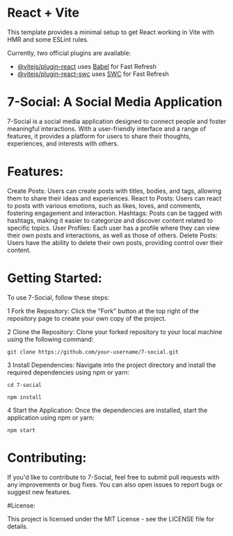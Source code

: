 # React + Vite

This template provides a minimal setup to get React working in Vite with HMR and some ESLint rules.

Currently, two official plugins are available:

- [@vitejs/plugin-react](https://github.com/vitejs/vite-plugin-react/blob/main/packages/plugin-react/README.md) uses [Babel](https://babeljs.io/) for Fast Refresh
- [@vitejs/plugin-react-swc](https://github.com/vitejs/vite-plugin-react-swc) uses [SWC](https://swc.rs/) for Fast Refresh



# 7-Social: A Social Media Application

7-Social is a social media application designed to connect people and foster meaningful interactions. With a user-friendly interface and a range of features, it provides a platform for users to share their thoughts, experiences, and interests with others.

# Features:

Create Posts: Users can create posts with titles, bodies, and tags, allowing them to share their ideas and experiences.
React to Posts: Users can react to posts with various emotions, such as likes, loves, and comments, fostering engagement and interaction.
Hashtags: Posts can be tagged with hashtags, making it easier to categorize and discover content related to specific topics.
User Profiles: Each user has a profile where they can view their own posts and interactions, as well as those of others.
Delete Posts: Users have the ability to delete their own posts, providing control over their content.

# Getting Started:

To use 7-Social, follow these steps:

1 Fork the Repository: Click the "Fork" button at the top right of the repository page to create your own copy of the project.

2 Clone the Repository: Clone your forked repository to your local machine using the following command:

`git clone https://github.com/your-username/7-social.git`

3 Install Dependencies: Navigate into the project directory and install the required dependencies using npm or yarn:

`cd 7-social`

`npm install`

4 Start the Application: Once the dependencies are installed, start the application using npm or yarn:

`npm start`

# Contributing:

If you'd like to contribute to 7-Social, feel free to submit pull requests with any improvements or bug fixes. You can also open issues to report bugs or suggest new features.

#License:

This project is licensed under the MIT License - see the LICENSE file for details.
